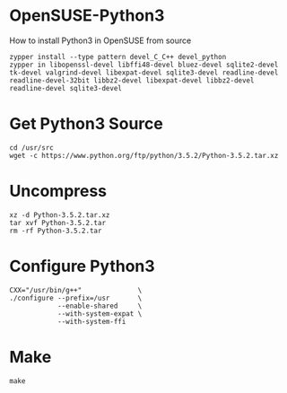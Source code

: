 # OpenSUSE-Python3
How to install Python3 in OpenSUSE from source
```console
zypper install --type pattern devel_C_C++ devel_python
zypper in libopenssl-devel libffi48-devel bluez-devel sqlite2-devel tk-devel valgrind-devel libexpat-devel sqlite3-devel readline-devel readline-devel-32bit libbz2-devel libexpat-devel libbz2-devel readline-devel sqlite3-devel
``` 
# Get Python3 Source
```console
cd /usr/src
wget -c https://www.python.org/ftp/python/3.5.2/Python-3.5.2.tar.xz
```
# Uncompress
```console
xz -d Python-3.5.2.tar.xz
tar xvf Python-3.5.2.tar
rm -rf Python-3.5.2.tar
```
# Configure Python3
```console
CXX="/usr/bin/g++"              \
./configure --prefix=/usr       \
            --enable-shared     \
            --with-system-expat \
            --with-system-ffi

```
# Make
```console
make
```


